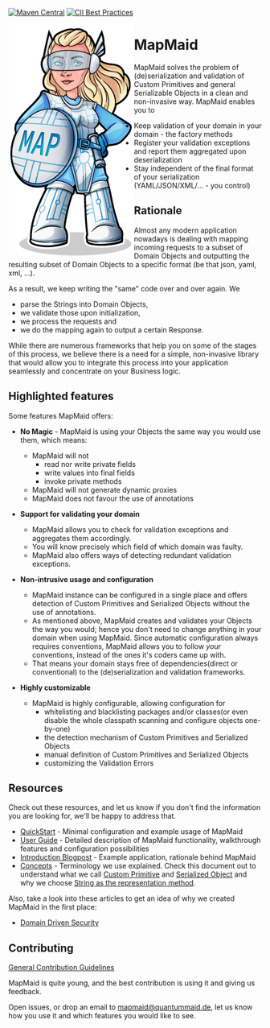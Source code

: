 [![Maven Central](https://maven-badges.herokuapp.com/maven-central/de.quantummaid.mapmaid/core/badge.svg)](https://maven-badges.herokuapp.com/maven-central/de.quantummaid.mapmaid/core)
[![CII Best Practices](https://bestpractices.coreinfrastructure.org/projects/2894/badge)](https://bestpractices.coreinfrastructure.org/projects/2894)

<img src="mapmaid_logo.png" align="left"/>

# MapMaid

MapMaid solves the problem of (de)serialization and validation of Custom Primitives and general Serializable Objects 
in a clean and non-invasive way. MapMaid enables you to 

* Keep validation of your domain in your domain - the factory methods
* Register your validation exceptions and report them aggregated upon deserialization
* Stay independent of the final format of your serialization (YAML/JSON/XML/... - you control)

## Rationale

Almost any modern application nowadays is dealing with mapping incoming requests to a subset of Domain Objects and 
outputting the resulting subset of Domain Objects to a specific format (be that json, yaml, xml, ...). 

As a result, we keep writing the "same" code over and over again. We 

* parse the Strings into Domain Objects, 
* we validate those upon initialization, 
* we process the requests and 
* we do the mapping again to output a certain Response.
 
While there are numerous frameworks that help you on some of the stages of this process, we believe there is a need for a simple,
 non-invasive library that would allow you to integrate this process into your application seamlessly and concentrate on 
 your Business logic.

## Highlighted features 
Some features MapMaid offers:

 -  **No Magic** - MapMaid is using your Objects the same way you would use them, which means:
    - MapMaid will not 
        - read nor write private fields
        - write values into final fields 
        - invoke private methods
    - MapMaid will not generate dynamic proxies
    - MapMaid does not favour the use of annotations
        
 - **Support for validating your domain**
    - MapMaid allows you to check for validation exceptions and aggregates them accordingly.
    - You will know precisely which field of which domain was faulty.
    - MapMaid also offers ways of detecting redundant validation exceptions.
 - **Non-intrusive usage and configuration** 
    - MapMaid instance can be configured in a single place and offers detection of Custom Primitives and Serialized 
        Objects without the use of annotations.
    - As mentioned above, MapMaid creates and validates your Objects the way you would; hence you don't need to change
    anything in your domain when using MapMaid. Since automatic configuration always requires conventions, MapMaid allows
    you to follow _your_ conventions, instead of the ones it's coders came up with.
    -  That means your domain stays free of dependencies(direct or conventional) to the (de)serialization and validation 
    frameworks.  
 - **Highly customizable** 
    - MapMaid is highly configurable, allowing configuration for 
        - whitelisting and blacklisting packages and/or classes(or even disable the whole classpath scanning and configure 
        objects one-by-one)
        - the detection mechanism of Custom Primitives and Serialized Objects
        - manual definition of Custom Primitives and Serialized Objects
        - customizing the Validation Errors

## Resources

Check out these resources, and let us know if you don't find the information you are looking for, 
we'll be happy to address that.

* [QuickStart](documentation/QuickStart.md) - Minimal configuration and example usage of MapMaid
* [User Guide](documentation/UserGuide.md) - Detailed description of MapMaid functionality, walkthrough features and configuration possibilities
* [Introduction Blogpost](https://github.com/quantummaid/mapmaid) - Example application, rationale behind MapMaid
* [Concepts](documentation/Concepts.md) - Terminology we use explained. Check this document out to understand what we call [Custom Primitive](documentation/Concepts.md#custom-primitives) and [Serialized Object](documentation/Concepts.md#serialized-objects) and why we choose [String as the representation method](documentation/Concepts.md#string-representation).

Also, take a look into these articles to get an idea of why we created MapMaid in the first place:

* [Domain Driven Security](documentation/articles/DomainDrivenSecurity.md)

## Contributing

[General Contribution Guidelines](https://github.com/quantummaid/mapmaid/.github/blob/master/CONTRIBUTING.md)

MapMaid is quite young, and the best contribution is using it and giving us feedback.
 
Open issues, or drop an email to mapmaid@quantummaid.de, let us know how you use it and which features you would like to see.
